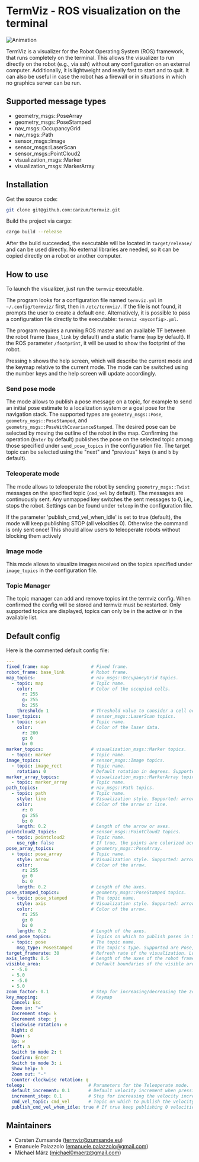 # TermViz - ROS visualization on the terminal

![Animation](images/usage.gif)

TermViz is a visualizer for the Robot Operating System (ROS) framework, that runs completely on the terminal.
This allows the visualizer to run directly on the robot (e.g., via ssh) without any configuration on an external computer. Additionally, it is lightweight and really fast to start and to quit.
It can also be useful in case the robot has a firewall or in situations in which no graphics server can be run.
## Supported message types

- geometry_msgs::PoseArray
- geometry_msgs::PoseStamped
- nav_msgs::OccupancyGrid
- nav_msgs::Path
- sensor_msgs::Image
- sensor_msgs::LaserScan
- sensor_msgs::PointCloud2
- visualization_msgs::Marker
- visualization_msgs::MarkerArray

## Installation

Get the source code:
```bash
git clone git@github.com:carzum/termviz.git
```

Build the project via cargo:
```bash
cargo build --release
```

After the build succeeded, the executable will be located in `target/release/` and can be used directly. No external libraries are needed, so it can be copied directly on a robot or another computer.

## How to use

To launch the visualizer, just run the `termviz` executable.

The program looks for a configuration file named `termviz.yml` in `~/.config/termviz/` first, then in `/etc/termviz/`. If the file is not found, it prompts the user to create a default one. Alternatively, it is possible to pass a configuration file directly to the executable: `termviz <myconfig>.yml`.

The program requires a running ROS master and an available TF between the robot frame (`base_link` by default) and a static frame (`map` by default). If the ROS parameter `/footprint`, it will be used to show the footprint of the robot.

Pressing `h` shows the help screen, which will describe the current mode and the keymap relative to the current mode. The mode can be switched using the number keys and the help screen will update accordingly.

### Send pose mode

The mode allows to publish a pose message on a topic, for example to send an initial pose estimate to a localization system or a goal pose for the navigation stack. The supported types are `geometry_msgs::Pose`, `geometry_msgs::PoseStamped`, and `geometry_msgs::PoseWithCovarianceStamped`. The desired pose can be selected by moving the outline of the robot in the map. Confirming the operation (`Enter` by default) publishes the pose on the selected topic among those specified under `send_pose_topics` in the configuration file. The target topic can be selected using the "next" and "previous" keys (`n` and `b` by default).

### Teleoperate mode

The mode allows to teleoperate the robot by sending `geometry_msgs::Twist` messages on the specified topic (`cmd_vel` by default). The messages are continuously sent. Any unmapped key switches the sent messages to 0, i.e., stops the robot.
Settings can be found under `teleop` in the configuration file.

If the parameter 'publish_cmd_vel_when_idle' is set to true (default), the mode will keep publishing STOP (all velocities 0).
Otherwise the command is only sent once! This should allow users to teleoperate robots without blocking them actively

### Image mode

This mode allows to visualize images received on the topics specified under `image_topics` in the configuration file.

### Topic Manager

The topic manager can add and remove topics int the termviz config. When confirmed the config will be stored and termviz must be restarted.
Only supported topics are displayed, topics can only be in the active or in the available list.

## Default config

Here is the commented default config file:
```yaml
---
fixed_frame: map                # Fixed frame.
robot_frame: base_link          # Robot frame.
map_topics:                     # nav_msgs::OccupancyGrid topics.
  - topic: map                  # Topic name.
    color:                      # Color of the occupied cells.
      r: 255
      g: 255
      b: 255
    threshold: 1                # Threshold value to consider a cell occupied (cells containing a lower value are not visualized).
laser_topics:                   # sensor_msgs::LaserScan topics.
  - topic: scan                 # Topic name.
    color:                      # Color of the laser data.
      r: 200
      g: 0
      b: 0
marker_topics:                  # visualization_msgs::Marker topics.
  - topic: marker               # Topic name.
image_topics:                   # sensor_msgs::Image topics.
  - topic: image_rect           # Topic name.
    rotation: 0                 # Default rotation in degrees. Supported angles: 0, 90, 180, 270.
marker_array_topics:            # visualization_msgs::MarkerArray topics.
  - topic: marker_array         # Topic name.
path_topics:                    # nav_msgs::Path topics.
  - topic: path                 # Topic name.
    style: line                 # Visualization style. Supported: arrow, axis, line.
    color:                      # Color of the arrow or line.
      r: 0
      g: 255
      b: 0
    length: 0.2                 # Length of the arrow or axes.
pointcloud2_topics:             # sensor_msgs::PointCloud2 topics.
  - topic: pointcloud2          # Topic name.
    use_rgb: false              # If true, the points are colorized according to their RGB values. If false, they are colorized according to their height, i.e., their z coordinate in the static frame.
pose_array_topics:              # geometry_msgs::PoseArray.
  - topic: pose_array           # Topic name.
    style: arrow                # Visualization style. Supported: arrow, axis.
    color:                      # Color of the arrow.
      r: 255
      g: 0
      b: 0
    length: 0.2                 # Length of the axes.
pose_stamped_topics:            # geometry_msgs::PoseStamped topics.
  - topic: pose_stamped         # The topic name.
    style: axis                 # Visualization style. Supported: arrow, axis.
    color:                      # Color of the arrow.
      r: 255
      g: 0
      b: 0
    length: 0.2                 # Length of the axes.
send_pose_topics:               # Topics on which to publish poses in Send Pose mode.
  - topic: pose                 # The topic name.
    msg_type: PoseStamped       # The topic's type. Supported are Pose, PoseStamped and PoseWithCovarianceStamped.
target_framerate: 30            # Refresh rate of the visualization. Lower this if the ssh connection is slow.
axis_length: 0.5                # Length of the axes of the robot frame
visible_area:                   # Default boundaries of the visible areas. Determines the initial level of zoom.
  - -5.0
  - 5.0
  - -5.0
  - 5.0
zoom_factor: 0.1                # Step for increasing/decreasing the zoom.
key_mapping:                    # Keymap
  Cancel: Esc
  Zoom in: "="
  Increment step: k
  Decrement step: j
  Clockwise rotation: e
  Right: d
  Down: s
  Up: w
  Left: a
  Switch to mode 2: t
  Confirm: Enter
  Switch to mode 3: i
  Show help: h
  Zoom out: "-"
  Counter-clockwise rotation: q
teleop:                        # Parameters for the Teleoperate mode.
  default_increment: 0.1       # Default velocity increment when pressing a key.
  increment_step: 0.1          # Step for increasing the velocity increment.
  cmd_vel_topic: cmd_vel       # Topic on which to publish the velocity commands.
  publish_cmd_vel_when_idle: true # If true keep publishing 0 velocities, only publish once otherwise
```

## Maintainers

- Carsten Zumsande (termviz@zumsande.eu)
- Emanuele Palazzolo (emanuele.palazzolo@gmail.com)
- Michael März (michael0maerz@gmail.com)
